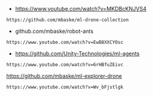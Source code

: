 

- https://www.youtube.com/watch?v=MKDBcKNJVS4
```
https://github.com/mbaske/ml-drone-collection

```

- github.com/mbaske/robot-ants
```
https://www.youtube.com/watch?v=EwB8XXCYOsc

``` 

- https://github.com/Unity-Technologies/ml-agents
```
https://www.youtube.com/watch?v=6rHBfuZEivc

``` 
https://github.com/mbaske/ml-explorer-drone

``` 
https://www.youtube.com/watch?v=Wv_bFjstlgk
``` 



